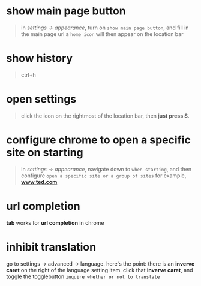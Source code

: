 # show main page button
> in *settings -> appearance*, turn on `show main page button`, and fill in the main page url
> a `home icon` will then appear on the location bar

# show history
> ctrl+h

# open settings
> click the icon on the rightmost of the location bar, then **just press S**.

# configure chrome to open a specific site on starting
> in *settings -> appearance*, navigate down to `when starting`, and then configure `open a specific site or a group of sites`
> for example, **www.ted.com**

# url completion
**tab** works for **url completion** in chrome

# inhibit translation
go to settings -> advanced -> language.
here's the point:
there is an **inverve caret** on the right of the language setting item.
click that **inverve caret**, and toggle the togglebutton `inquire whether or not to translate`
